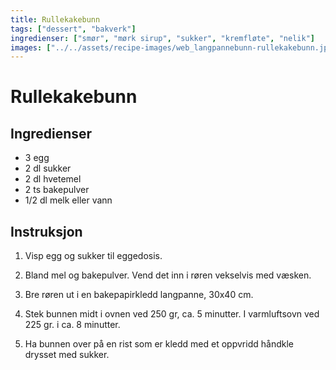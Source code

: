 ```yaml
---
title: Rullekakebunn
tags: ["dessert", "bakverk"]
ingredienser: ["smør", "mørk sirup", "sukker", "kremfløte", "nelik"]
images: ["../../assets/recipe-images/web_langpannebunn-rullekakebunn.jpg"]
---
```


# Rullekakebunn

## Ingredienser

- 3 egg
- 2 dl sukker
- 2 dl hvetemel
- 2 ts bakepulver
- 1/2 dl melk eller vann

## Instruksjon

1. Visp egg og sukker til eggedosis.

2. Bland mel og bakepulver. Vend det inn i røren vekselvis med væsken.

3. Bre røren ut i en bakepapirkledd langpanne, 30x40 cm.

4. Stek bunnen midt i ovnen ved 250 gr, ca. 5 minutter. I varmluftsovn ved 225 gr. i ca. 8 minutter.

5. Ha bunnen over på en rist som er kledd med et oppvridd håndkle drysset med sukker.
